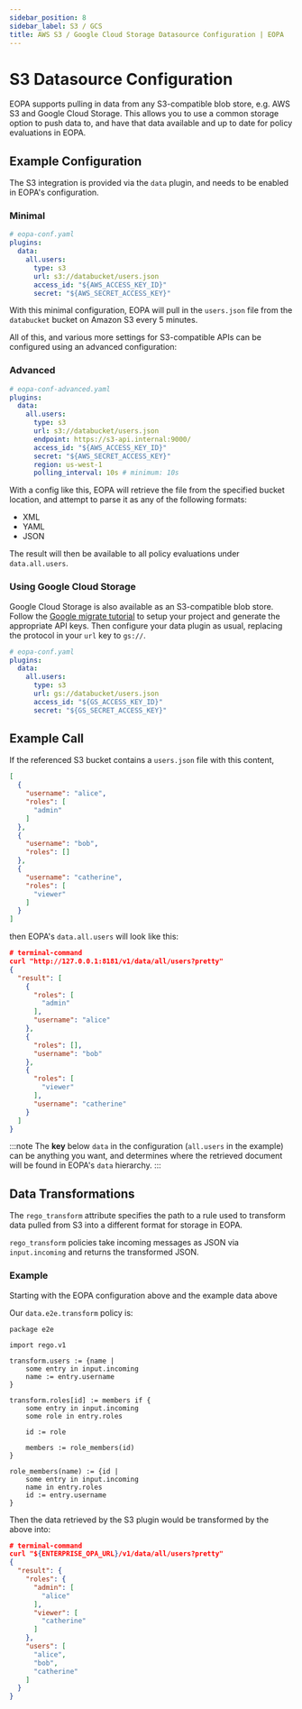 ```yaml
---
sidebar_position: 8
sidebar_label: S3 / GCS
title: AWS S3 / Google Cloud Storage Datasource Configuration | EOPA
---
```


# S3 Datasource Configuration

EOPA supports pulling in data from any S3-compatible blob store, e.g. AWS S3 and Google Cloud Storage. This allows you to use a common storage option to push data to, and have that data available
and up to date for policy evaluations in EOPA.


## Example Configuration

The S3 integration is provided via the `data` plugin, and needs to be enabled in EOPA's configuration.


### Minimal

```yaml
# eopa-conf.yaml
plugins:
  data:
    all.users:
      type: s3
      url: s3://databucket/users.json
      access_id: "${AWS_ACCESS_KEY_ID}"
      secret: "${AWS_SECRET_ACCESS_KEY}"
```

With this minimal configuration, EOPA will pull in the `users.json` file from the
`databucket`  bucket on Amazon S3 every 5 minutes.

All of this, and various more settings for S3-compatible APIs can be configured
using an advanced configuration:


### Advanced

```yaml
# eopa-conf-advanced.yaml
plugins:
  data:
    all.users:
      type: s3
      url: s3://databucket/users.json
      endpoint: https://s3-api.internal:9000/
      access_id: "${AWS_ACCESS_KEY_ID}"
      secret: "${AWS_SECRET_ACCESS_KEY}"
      region: us-west-1
      polling_interval: 10s # minimum: 10s
```

With a config like this, EOPA will retrieve the file from the specified
bucket location, and attempt to parse it as any of the following formats:
- XML
- YAML
- JSON

The result will then be available to all policy evaluations under `data.all.users`.


### Using Google Cloud Storage

Google Cloud Storage is also available as an S3-compatible blob store. Follow the [Google migrate tutorial](https://cloud.google.com/storage/docs/aws-simple-migration#migrate_from_to_in_a_simple_migration_scenario) to setup your project and generate the appropriate API keys. Then configure your data plugin as usual, replacing the protocol in your `url` key to `gs://`.

```yaml
# eopa-conf.yaml
plugins:
  data:
    all.users:
      type: s3
      url: gs://databucket/users.json
      access_id: "${GS_ACCESS_KEY_ID}"
      secret: "${GS_SECRET_ACCESS_KEY}"
```


## Example Call

If the referenced S3 bucket contains a `users.json` file with this content,
```json
[
  {
    "username": "alice",
    "roles": [
      "admin"
    ]
  },
  {
    "username": "bob",
    "roles": []
  },
  {
    "username": "catherine",
    "roles": [
      "viewer"
    ]
  }
]
```
then EOPA's `data.all.users` will look like this:

```json
# terminal-command
curl "http://127.0.0.1:8181/v1/data/all/users?pretty"
{
  "result": [
    {
      "roles": [
        "admin"
      ],
      "username": "alice"
    },
    {
      "roles": [],
      "username": "bob"
    },
    {
      "roles": [
        "viewer"
      ],
      "username": "catherine"
    }
  ]
}
```

:::note
The **key** below `data` in the configuration (`all.users` in the example) can be anything you want,
and determines where the retrieved document will be found in EOPA's `data` hierarchy.
:::


## Data Transformations

The `rego_transform` attribute specifies the path to a rule used to transform data pulled from S3 into a different format for storage in EOPA.

`rego_transform` policies take incoming messages as JSON via `input.incoming` and returns the transformed JSON.


### Example

Starting with the EOPA configuration above and the example data above

Our `data.e2e.transform` policy is:

```rego
package e2e

import rego.v1

transform.users := {name |
	some entry in input.incoming
	name := entry.username
}

transform.roles[id] := members if {
	some entry in input.incoming
	some role in entry.roles

	id := role

	members := role_members(id)
}

role_members(name) := {id |
	some entry in input.incoming
	name in entry.roles
	id := entry.username
}
```

Then the data retrieved by the S3 plugin would be transformed by the above into:

```json
# terminal-command
curl "${ENTERPRISE_OPA_URL}/v1/data/all/users?pretty"
{
  "result": {
    "roles": {
      "admin": [
        "alice"
      ],
      "viewer": [
        "catherine"
      ]
    },
    "users": [
      "alice",
      "bob",
      "catherine"
    ]
  }
}
```
